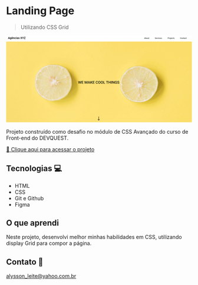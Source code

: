 # Landing Page

>Utilizando CSS Grid

![landing-page](./.github/xyz.png)

Projeto construído como desafio no módulo de CSS Avançado do curso de Front-end do DEVQUEST.

[&#x1F517; Clique aqui para acessar o projeto](https://github.com/alysson-leite/landing-page-com-grid)

## Tecnologias &#x1F4BB;

- HTML
- CSS
- Git e Github
- Figma

## O que aprendi

Neste projeto, desenvolvi melhor minhas habilidades em CSS, utilizando display Grid para compor a página.

## Contato &#x1F4E7;

alysson_leite@yahoo.com.br